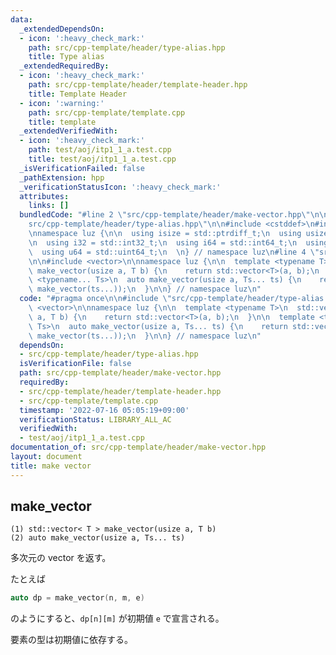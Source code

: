 ```yaml
---
data:
  _extendedDependsOn:
  - icon: ':heavy_check_mark:'
    path: src/cpp-template/header/type-alias.hpp
    title: Type alias
  _extendedRequiredBy:
  - icon: ':heavy_check_mark:'
    path: src/cpp-template/header/template-header.hpp
    title: Template Header
  - icon: ':warning:'
    path: src/cpp-template/template.cpp
    title: template
  _extendedVerifiedWith:
  - icon: ':heavy_check_mark:'
    path: test/aoj/itp1_1_a.test.cpp
    title: test/aoj/itp1_1_a.test.cpp
  _isVerificationFailed: false
  _pathExtension: hpp
  _verificationStatusIcon: ':heavy_check_mark:'
  attributes:
    links: []
  bundledCode: "#line 2 \"src/cpp-template/header/make-vector.hpp\"\n\n#line 2 \"\
    src/cpp-template/header/type-alias.hpp\"\n\n#include <cstddef>\n#include <cstdint>\n\
    \nnamespace luz {\n\n  using isize = std::ptrdiff_t;\n  using usize = std::size_t;\n\
    \n  using i32 = std::int32_t;\n  using i64 = std::int64_t;\n  using u32 = std::uint32_t;\n\
    \  using u64 = std::uint64_t;\n  \n} // namespace luz\n#line 4 \"src/cpp-template/header/make-vector.hpp\"\
    \n\n#include <vector>\n\nnamespace luz {\n\n  template <typename T>\n  std::vector<T>\
    \ make_vector(usize a, T b) {\n    return std::vector<T>(a, b);\n  }\n\n  template\
    \ <typename... Ts>\n  auto make_vector(usize a, Ts... ts) {\n    return std::vector<decltype(make_vector(ts...))>(a,\
    \ make_vector(ts...));\n  }\n\n} // namespace luz\n"
  code: "#pragma once\n\n#include \"src/cpp-template/header/type-alias.hpp\"\n\n#include\
    \ <vector>\n\nnamespace luz {\n\n  template <typename T>\n  std::vector<T> make_vector(usize\
    \ a, T b) {\n    return std::vector<T>(a, b);\n  }\n\n  template <typename...\
    \ Ts>\n  auto make_vector(usize a, Ts... ts) {\n    return std::vector<decltype(make_vector(ts...))>(a,\
    \ make_vector(ts...));\n  }\n\n} // namespace luz\n"
  dependsOn:
  - src/cpp-template/header/type-alias.hpp
  isVerificationFile: false
  path: src/cpp-template/header/make-vector.hpp
  requiredBy:
  - src/cpp-template/header/template-header.hpp
  - src/cpp-template/template.cpp
  timestamp: '2022-07-16 05:05:19+09:00'
  verificationStatus: LIBRARY_ALL_AC
  verifiedWith:
  - test/aoj/itp1_1_a.test.cpp
documentation_of: src/cpp-template/header/make-vector.hpp
layout: document
title: make vector
---
```


## make_vector
```
(1) std::vector< T > make_vector(usize a, T b)
(2) auto make_vector(usize a, Ts... ts)
```

多次元の vector を返す。

たとえば
```cpp
auto dp = make_vector(n, m, e)
```
のようにすると、`dp[n][m]` が初期値 `e` で宣言される。

要素の型は初期値に依存する。
